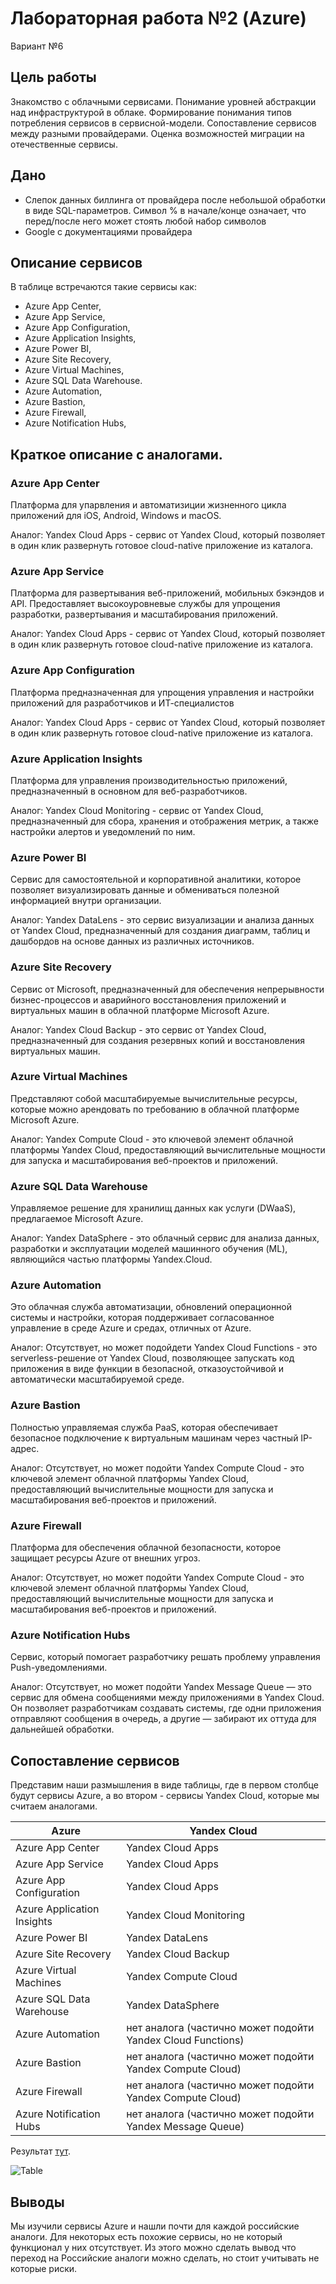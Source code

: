 # Лабораторная работа №2 (Azure)

Вариант №6

## Цель работы

Знакомство с облачными сервисами. Понимание уровней абстракции над инфраструктурой в облаке. Формирование понимания типов потребления сервисов в сервисной-модели. Сопоставление сервисов между разными провайдерами. Оценка возможностей миграции на отечественные сервисы.

## Дано

 - Слепок данных биллинга от провайдера после небольшой обработки в виде SQL-параметров. Символ % в начале/конце означает, что перед/после него может стоять любой набор символов
 - Google с документациями провайдера

## Описание сервисов 

В таблице встречаются такие сервисы как:
 - Azure App Center,
 - Azure App Service,
 - Azure App Configuration,
 - Azure Application Insights,
 - Azure Power BI,
 - Azure Site Recovery,
 - Azure Virtual Machines,
 - Azure SQL Data Warehouse.
 - Azure Automation,
 - Azure Bastion,
 - Azure Firewall,
 - Azure Notification Hubs,

## Краткое описание с аналогами.

### Azure App Center
Платформа для упарвления и автоматизиции жизненного цикла приложений для iOS, Android, Windows и macOS.

Аналог: Yandex Cloud Apps - сервис от Yandex Cloud, который позволяет в один клик развернуть готовое cloud-native приложение из каталога.

### Azure App Service
Платформа для развертывания веб-приложений, мобильных бэкэндов и API. Предоставляет высокоуровневые службы для упрощения разработки, развертывания и масштабирования приложений.

Аналог: Yandex Cloud Apps - сервис от Yandex Cloud, который позволяет в один клик развернуть готовое cloud-native приложение из каталога.

### Azure App Configuration
Платформа предназначенная для упрощения управления и настройки приложений для разработчиков и ИТ-специалистов

Аналог: Yandex Cloud Apps - сервис от Yandex Cloud, который позволяет в один клик развернуть готовое cloud-native приложение из каталога.

### Azure Application Insights
Платформа для управления производительностью приложений, предназначенный в основном для веб-разработчиков.

Аналог: Yandex Cloud Monitoring -  сервис от Yandex Cloud, предназначенный для сбора, хранения и отображения метрик, а также настройки алертов и уведомлений по ним.

### Azure Power BI
Сервис для самостоятельной и корпоративной аналитики, которое позволяет визуализировать данные и обмениваться полезной информацией внутри организации.

Аналог: Yandex DataLens - это сервис визуализации и анализа данных от Yandex Cloud, предназначенный для создания диаграмм, таблиц и дашбордов на основе данных из различных источников.

### Azure Site Recovery
Сервис от Microsoft, предназначенный для обеспечения непрерывности бизнес-процессов и аварийного восстановления приложений и виртуальных машин в облачной платформе Microsoft Azure.

Аналог: Yandex Cloud Backup - это сервис от Yandex Cloud, предназначенный для создания резервных копий и восстановления виртуальных машин.

### Azure Virtual Machines
Представляют собой масштабируемые вычислительные ресурсы, которые можно арендовать по требованию в облачной платформе Microsoft Azure.

Аналог: Yandex Compute Cloud - это ключевой элемент облачной платформы Yandex Cloud, предоставляющий вычислительные мощности для запуска и масштабирования веб-проектов и приложений.

### Azure SQL Data Warehouse
Управляемое решение для хранилищ данных как услуги (DWaaS), предлагаемое Microsoft Azure.

Аналог: Yandex DataSphere - это облачный сервис для анализа данных, разработки и эксплуатации моделей машинного обучения (ML), являющийся частью платформы Yandex.Cloud.

### Azure Automation
Это облачная служба автоматизации, обновлений операционной системы и настройки, которая поддерживает согласованное управление в среде Azure и средах, отличных от Azure.

Аналог: Отсутствует, но может подойдети Yandex Cloud Functions - это serverless-решение от Yandex Cloud, позволяющее запускать код приложения в виде функции в безопасной, отказоустойчивой и автоматически масштабируемой среде.

### Azure Bastion
Полностью управляемая служба PaaS, которая обеспечивает безопасное подключение к виртуальным машинам через частный IP-адрес.

Аналог: Отсутствует, но может подойти Yandex Compute Cloud - это ключевой элемент облачной платформы Yandex Cloud, предоставляющий вычислительные мощности для запуска и масштабирования веб-проектов и приложений.

### Azure Firewall
Платформа для обеспечения облачной безопасности, которое защищает ресурсы Azure от внешних угроз.

Аналог: Отсутствует, но может подойти Yandex Compute Cloud - это ключевой элемент облачной платформы Yandex Cloud, предоставляющий вычислительные мощности для запуска и масштабирования веб-проектов и приложений.

### Azure Notification Hubs
Сервис, который помогает разработчику решать проблему управления Push-уведомлениями.

Аналог: Отсутствует, но может подойти Yandex Message Queue — это сервис для обмена сообщениями между приложениями в Yandex Cloud. Он позволяет разработчикам создавать системы, где одни приложения отправляют сообщения в очередь, а другие — забирают их оттуда для дальнейшей обработки.

## Сопоставление сервисов

Представим наши размышления в виде таблицы, где в первом столбце будут сервисы Azure, а во втором - сервисы Yandex Cloud, которые мы считаем аналогами.

| Azure | Yandex Cloud |
| ----- | ------------ |
| Azure App Center | Yandex Cloud Apps |
| Azure App Service | Yandex Cloud Apps |
| Azure App Configuration | Yandex Cloud Apps |
| Azure Application Insights | Yandex Cloud Monitoring |
| Azure Power BI | Yandex DataLens |
| Azure Site Recovery | Yandex Cloud Backup |
| Azure Virtual Machines | Yandex Compute Cloud |
| Azure SQL Data Warehouse | Yandex DataSphere |
| Azure Automation | нет аналога (частично может подойти Yandex Cloud Functions) |
| Azure Bastion | нет аналога (частично может подойти Yandex Compute Cloud) |
| Azure Firewall | нет аналога (частично может подойти Yandex Compute Cloud)  |
| Azure Notification Hubs | нет аналога (частично может подойти Yandex Message Queue) |


Результат [тут](./result.csv).

![Table](./img/result.png)  

## Выводы

Мы изучили сервисы Azure и нашли почти для каждой российские аналоги. Для некоторых есть похожие сервисы, но не который функционал у них отсутствует. Из этого можно сделать вывод что переход на Российские аналоги можно сделать, но стоит учитывать не которые риски.